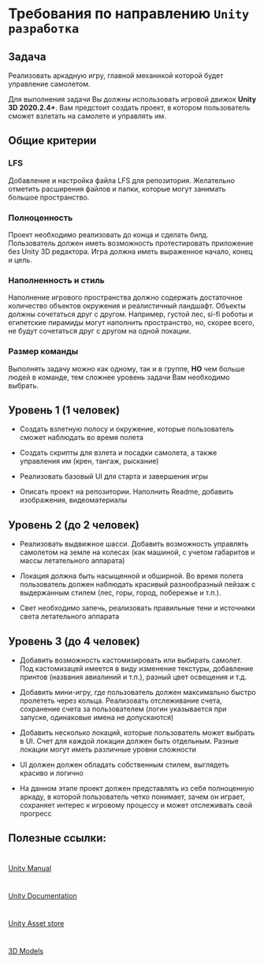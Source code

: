 # Требования по направлению `Unity разработка`
## Задача
Реализовать аркадную игру, главной механикой которой будет управление самолетом.

Для выполнения задачи Вы должны использовать игровой движок **Unity 3D 2020.2.4+**. Вам предстоит создать проект, в котором пользователь сможет взлетать на самолете и управлять им. 

## Общие критерии

### **LFS**
Добавление и настройка файла LFS для репозитория. Желательно отметить расширения файлов и папки, которые могут занимать большое пространство.

### **Полноценность**

Проект необходимо реализовать до конца и сделать билд. Пользователь должен иметь возможность протестировать приложение без Unity 3D редактора. Игра должна иметь выраженное начало, конец и цель.

### **Наполненность и стиль**

Наполнение игрового пространства должно содержать достаточное количество объектов окружения и реалистичный ландшафт. Объекты должны сочетаться друг с другом. Например, густой лес, si-fi роботы и египетские пирамиды могут наполнить пространство, но, скорее всего, не будут сочетаться друг с другом на одной локации.

### **Размер команды**

Выполнять задачу можно как одному, так и в группе, **НО** чем больше людей в команде, тем сложнее уровень задачи Вам необходимо выбрать.

## Уровень 1 (1 человек)

+ Создать взлетную полосу и окружение, которые пользователь сможет наблюдать во время полета

+ Создать скрипты для взлета и посадки самолета, а также управления им (крен, тангаж, рыскание)

+ Реализовать базовый UI для старта и завершения игры

+ Описать проект на репозитории. Наполнить Readme, добавить изображения, видеоматериалы

## Уровень 2 (до 2 человек) 

+ Реализовать выдвижное шасси. Добавить возможность управлять самолетом на земле на колесах (как машиной, с учетом габаритов и массы летательного аппарата) 

+ Локация должна быть насыщенной и обширной. Во время полета пользователь должен наблюдать красивый разнообразный пейзаж с выдержанным стилем (лес, горы, город, побережье и т.п.).

+ Свет необходимо запечь, реализовать правильные тени и источники света летательного аппарата 

## Уровень 3 (до 4 человек) 

+ Добавить возможность кастомизировать или выбирать самолет. Под кастомизацей имеется в виду изменение текстуры, добавление принтов (названия авиалиний и т.п.), разный цвет освещения и т.д.

+ Добавить мини-игру, где пользователь должен максимально быстро пролететь через кольца. Реализовать отслеживание счета, сохранение счета за пользователем (логин указывается при запуске, одинаковые имена не допускаются)

+ Добавить несколько локаций, которые пользователь может выбрать в UI. Счет для каждой локации должен быть отдельным. Разные локации могут иметь различные уровни сложности

+ UI должен должен обладать собственным стилем, выглядеть красиво и логично

+ На данном этапе проект должен представлять из себя полноценную аркаду, в которой пользователь четко понимает, зачем он играет, сохраняет интерес к игровому процессу и может отслеживать свой прогресс

## Полезные ссылки:


#
[Unity Manual](https://docs.unity3d.com/Manual/index.html)  
#
[Unity Documentation](https://docs.unity3d.com/ru/530/ScriptReference/index.html)    
#
[Unity Asset store](https://assetstore.unity.com)
#
[3D Models](https://www.cgtrader.com/free-3d-models)

 

 

 